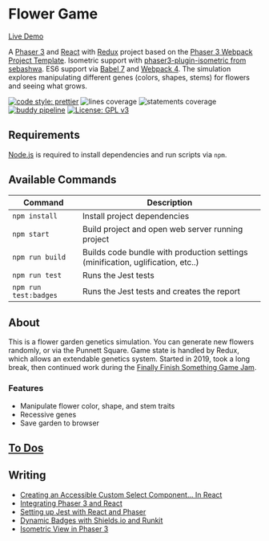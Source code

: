 # Flower Game

[Live Demo](http://www.spacegarden.xyz/)

A [Phaser 3](https://phaser.io/) and [React](https://reactjs.org/) with [Redux](https://redux.js.org/) project based on the [Phaser 3 Webpack Project Template](https://github.com/photonstorm/phaser3-project-template). Isometric support with [phaser3-plugin-isometric from sebashwa](https://github.com/sebashwa/phaser3-plugin-isometric). ES6 support via [Babel 7](https://babeljs.io/) and [Webpack 4](https://webpack.js.org/). The simulation explores manipulating different genes (colors, shapes, stems) for flowers and seeing what grows.

[![code style: prettier](https://img.shields.io/badge/code_style-prettier-ff69b4.svg?style=flat)](https://github.com/prettier/prettier)
![lines coverage](https://img.shields.io/endpoint?url=https%3A%2F%2Funtitled-noopow1jds3m.runkit.sh%2F%3Ftype%3Dlines)
![statements coverage](https://img.shields.io/endpoint?url=https%3A%2F%2Funtitled-noopow1jds3m.runkit.sh%2F%3Ftype%3Dstatements)
[![buddy pipeline](https://app.buddy.works/nodes777/flower-game-phaser3/pipelines/pipeline/201190/badge.svg?token=c7fd071bbd4bd27e04ca1a107e5f3461bbb7da639ef6fca86b0895a41ac150d7 "buddy pipeline")](https://app.buddy.works/nodes777/flower-game-phaser3/pipelines/pipeline/201190)
[![License: GPL v3](https://img.shields.io/badge/License-GPLv3-blue.svg)](https://www.gnu.org/licenses/gpl-3.0)

## Requirements

[Node.js](https://nodejs.org) is required to install dependencies and run scripts via `npm`.

## Available Commands

| Command               | Description                                                                     |
| --------------------- | ------------------------------------------------------------------------------- |
| `npm install`         | Install project dependencies                                                    |
| `npm start`           | Build project and open web server running project                               |
| `npm run build`       | Builds code bundle with production settings (minification, uglification, etc..) |
| `npm run test`        | Runs the Jest tests                                                             |
| `npm run test:badges` | Runs the Jest tests and creates the report                                      |

## About

This is a flower garden genetics simulation. You can generate new flowers randomly, or via the Punnett Square. Game state is handled by Redux, which allows an extendable genetics system. Started in 2019, took a long break, then continued work during the [Finally Finish Something Game Jam](https://itch.io/jam/finally-finish-something-2021/community).

### Features

- Manipulate flower color, shape, and stem traits
- Recessive genes
- Save garden to browser

## [To Dos](https://github.com/nodes777/flower-game-phaser3/blob/master/TODO.md)

## Writing

- [Creating an Accessible Custom Select Component… In React](https://medium.com/@Tnodes/integrating-react-and-phaser-3-tutorial-eb96717d4a9d?source=friends_link&sk=0f1d5f2e456584b0cc6fc5c785394b56)
- [Integrating Phaser 3 and React](https://medium.com/@Tnodes/integrating-react-and-phaser-3-tutorial-eb96717d4a9d)
- [Setting up Jest with React and Phaser](https://medium.com/@Tnodes/setting-up-jest-with-react-and-phaser-422b174ec87e)
- [Dynamic Badges with Shields.io and Runkit](https://medium.com/@Tnodes/dynamic-badges-with-shields-io-and-runkit-9e80283f1b47)
- [Isometric View in Phaser 3](https://medium.com/@Tnodes/creating-an-isometric-view-in-phaser-3-fada95927835)
